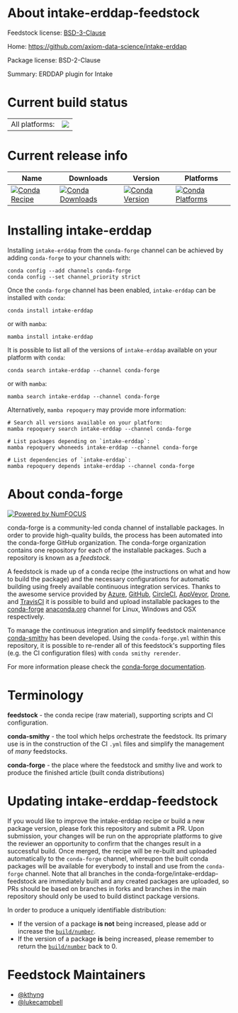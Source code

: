About intake-erddap-feedstock
=============================

Feedstock license: [BSD-3-Clause](https://github.com/conda-forge/intake-erddap-feedstock/blob/main/LICENSE.txt)

Home: https://github.com/axiom-data-science/intake-erddap

Package license: BSD-2-Clause

Summary: ERDDAP plugin for Intake

Current build status
====================


<table><tr><td>All platforms:</td>
    <td>
      <a href="https://dev.azure.com/conda-forge/feedstock-builds/_build/latest?definitionId=18362&branchName=main">
        <img src="https://dev.azure.com/conda-forge/feedstock-builds/_apis/build/status/intake-erddap-feedstock?branchName=main">
      </a>
    </td>
  </tr>
</table>

Current release info
====================

| Name | Downloads | Version | Platforms |
| --- | --- | --- | --- |
| [![Conda Recipe](https://img.shields.io/badge/recipe-intake--erddap-green.svg)](https://anaconda.org/conda-forge/intake-erddap) | [![Conda Downloads](https://img.shields.io/conda/dn/conda-forge/intake-erddap.svg)](https://anaconda.org/conda-forge/intake-erddap) | [![Conda Version](https://img.shields.io/conda/vn/conda-forge/intake-erddap.svg)](https://anaconda.org/conda-forge/intake-erddap) | [![Conda Platforms](https://img.shields.io/conda/pn/conda-forge/intake-erddap.svg)](https://anaconda.org/conda-forge/intake-erddap) |

Installing intake-erddap
========================

Installing `intake-erddap` from the `conda-forge` channel can be achieved by adding `conda-forge` to your channels with:

```
conda config --add channels conda-forge
conda config --set channel_priority strict
```

Once the `conda-forge` channel has been enabled, `intake-erddap` can be installed with `conda`:

```
conda install intake-erddap
```

or with `mamba`:

```
mamba install intake-erddap
```

It is possible to list all of the versions of `intake-erddap` available on your platform with `conda`:

```
conda search intake-erddap --channel conda-forge
```

or with `mamba`:

```
mamba search intake-erddap --channel conda-forge
```

Alternatively, `mamba repoquery` may provide more information:

```
# Search all versions available on your platform:
mamba repoquery search intake-erddap --channel conda-forge

# List packages depending on `intake-erddap`:
mamba repoquery whoneeds intake-erddap --channel conda-forge

# List dependencies of `intake-erddap`:
mamba repoquery depends intake-erddap --channel conda-forge
```


About conda-forge
=================

[![Powered by
NumFOCUS](https://img.shields.io/badge/powered%20by-NumFOCUS-orange.svg?style=flat&colorA=E1523D&colorB=007D8A)](https://numfocus.org)

conda-forge is a community-led conda channel of installable packages.
In order to provide high-quality builds, the process has been automated into the
conda-forge GitHub organization. The conda-forge organization contains one repository
for each of the installable packages. Such a repository is known as a *feedstock*.

A feedstock is made up of a conda recipe (the instructions on what and how to build
the package) and the necessary configurations for automatic building using freely
available continuous integration services. Thanks to the awesome service provided by
[Azure](https://azure.microsoft.com/en-us/services/devops/), [GitHub](https://github.com/),
[CircleCI](https://circleci.com/), [AppVeyor](https://www.appveyor.com/),
[Drone](https://cloud.drone.io/welcome), and [TravisCI](https://travis-ci.com/)
it is possible to build and upload installable packages to the
[conda-forge](https://anaconda.org/conda-forge) [anaconda.org](https://anaconda.org/)
channel for Linux, Windows and OSX respectively.

To manage the continuous integration and simplify feedstock maintenance
[conda-smithy](https://github.com/conda-forge/conda-smithy) has been developed.
Using the ``conda-forge.yml`` within this repository, it is possible to re-render all of
this feedstock's supporting files (e.g. the CI configuration files) with ``conda smithy rerender``.

For more information please check the [conda-forge documentation](https://conda-forge.org/docs/).

Terminology
===========

**feedstock** - the conda recipe (raw material), supporting scripts and CI configuration.

**conda-smithy** - the tool which helps orchestrate the feedstock.
                   Its primary use is in the construction of the CI ``.yml`` files
                   and simplify the management of *many* feedstocks.

**conda-forge** - the place where the feedstock and smithy live and work to
                  produce the finished article (built conda distributions)


Updating intake-erddap-feedstock
================================

If you would like to improve the intake-erddap recipe or build a new
package version, please fork this repository and submit a PR. Upon submission,
your changes will be run on the appropriate platforms to give the reviewer an
opportunity to confirm that the changes result in a successful build. Once
merged, the recipe will be re-built and uploaded automatically to the
`conda-forge` channel, whereupon the built conda packages will be available for
everybody to install and use from the `conda-forge` channel.
Note that all branches in the conda-forge/intake-erddap-feedstock are
immediately built and any created packages are uploaded, so PRs should be based
on branches in forks and branches in the main repository should only be used to
build distinct package versions.

In order to produce a uniquely identifiable distribution:
 * If the version of a package **is not** being increased, please add or increase
   the [``build/number``](https://docs.conda.io/projects/conda-build/en/latest/resources/define-metadata.html#build-number-and-string).
 * If the version of a package **is** being increased, please remember to return
   the [``build/number``](https://docs.conda.io/projects/conda-build/en/latest/resources/define-metadata.html#build-number-and-string)
   back to 0.

Feedstock Maintainers
=====================

* [@kthyng](https://github.com/kthyng/)
* [@lukecampbell](https://github.com/lukecampbell/)

